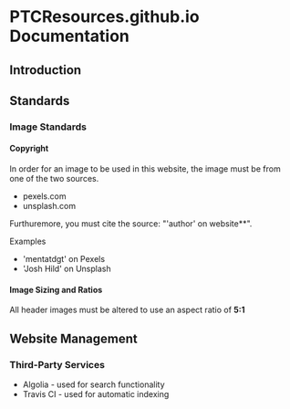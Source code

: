 # PTCResources.github.io Documentation

## Introduction

## Standards
### Image Standards
#### Copyright
In order for an image to be used in this website, the image must be from one of the two sources.
* pexels.com
* unsplash.com

Furthuremore, you must cite the source: "'author' on website**".

Examples
* 'mentatdgt' on Pexels
* 'Josh Hild' on Unsplash

#### Image Sizing and Ratios
All header images must be altered to use an aspect ratio of **5:1**

## Website Management
### Third-Party Services
* Algolia - used for search functionality
* Travis CI - used for automatic indexing
